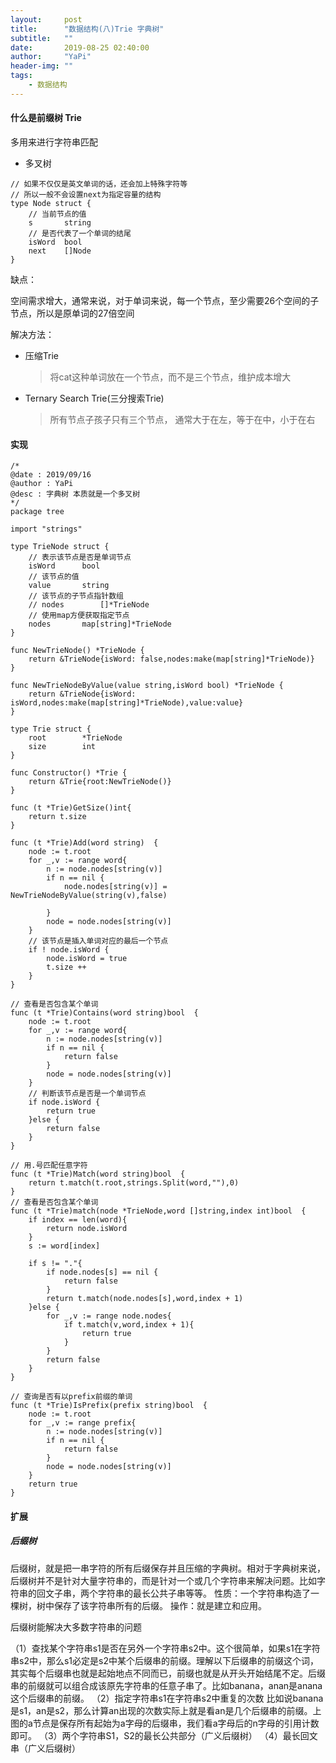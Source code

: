 ```yaml
---
layout:     post
title:      "数据结构(八)Trie 字典树"
subtitle:   ""
date:       2019-08-25 02:40:00
author:     "YaPi"
header-img: ""
tags:
    - 数据结构
---
```



#### 什么是前缀树 Trie

多用来进行字符串匹配

- 多叉树

```
// 如果不仅仅是英文单词的话，还会加上特殊字符等
// 所以一般不会设置next为指定容量的结构
type Node struct {
    // 当前节点的值
    s       string
    // 是否代表了一个单词的结尾
    isWord  bool
    next    []Node
}
```

缺点：

空间需求增大，通常来说，对于单词来说，每一个节点，至少需要26个空间的子节点，所以是原单词的27倍空间

解决方法：

- 压缩Trie
    > 将cat这种单词放在一个节点，而不是三个节点，维护成本增大
- Ternary Search Trie(三分搜索Trie)
    > 所有节点子孩子只有三个节点， 通常大于在左，等于在中，小于在右

#### 实现

```
/*
@date : 2019/09/16
@author : YaPi
@desc : 字典树 本质就是一个多叉树
*/
package tree

import "strings"

type TrieNode struct {
	// 表示该节点是否是单词节点
	isWord		bool
	// 该节点的值
	value 		string
	// 该节点的子节点指针数组
	// nodes		[]*TrieNode
	// 使用map方便获取指定节点
	nodes 		map[string]*TrieNode
}

func NewTrieNode() *TrieNode {
	return &TrieNode{isWord: false,nodes:make(map[string]*TrieNode)}
}

func NewTrieNodeByValue(value string,isWord bool) *TrieNode {
	return &TrieNode{isWord: isWord,nodes:make(map[string]*TrieNode),value:value}
}

type Trie struct {
	root 		*TrieNode
	size 		int
}

func Constructor() *Trie {
	return &Trie{root:NewTrieNode()}
}

func (t *Trie)GetSize()int{
	return t.size
}

func (t *Trie)Add(word string)  {
	node := t.root
	for _,v := range word{
		n := node.nodes[string(v)]
		if n == nil {
			node.nodes[string(v)] = NewTrieNodeByValue(string(v),false)

		}
		node = node.nodes[string(v)]
	}
	// 该节点是插入单词对应的最后一个节点
	if ! node.isWord {
		node.isWord = true
		t.size ++
	}
}

// 查看是否包含某个单词
func (t *Trie)Contains(word string)bool  {
	node := t.root
	for _,v := range word{
		n := node.nodes[string(v)]
		if n == nil {
			return false
		}
		node = node.nodes[string(v)]
	}
	// 判断该节点是否是一个单词节点
	if node.isWord {
		return true
	}else {
		return false
	}
}

// 用.号匹配任意字符
func (t *Trie)Match(word string)bool  {
	return t.match(t.root,strings.Split(word,""),0)
}
// 查看是否包含某个单词
func (t *Trie)match(node *TrieNode,word []string,index int)bool  {
	if index == len(word){
		return node.isWord
	}
	s := word[index]

	if s != "."{
		if node.nodes[s] == nil {
			return false
		}
		return t.match(node.nodes[s],word,index + 1)
	}else {
		for _,v := range node.nodes{
			if t.match(v,word,index + 1){
				return true
			}
		}
		return false
	}
}

// 查询是否有以prefix前缀的单词
func (t *Trie)IsPrefix(prefix string)bool  {
	node := t.root
	for _,v := range prefix{
		n := node.nodes[string(v)]
		if n == nil {
			return false
		}
		node = node.nodes[string(v)]
	}
	return true
}

```

#### 扩展

##### 后缀树

后缀树，就是把一串字符的所有后缀保存并且压缩的字典树。相对于字典树来说，后缀树并不是针对大量字符串的，而是针对一个或几个字符串来解决问题。比如字符串的回文子串，两个字符串的最长公共子串等等。
性质：一个字符串构造了一棵树，树中保存了该字符串所有的后缀。
操作：就是建立和应用。

后缀树能解决大多数字符串的问题

（1）查找某个字符串s1是否在另外一个字符串s2中。这个很简单，如果s1在字符串s2中，那么s1必定是s2中某个后缀串的前缀。理解以下后缀串的前缀这个词，其实每个后缀串也就是起始地点不同而已，前缀也就是从开头开始结尾不定。后缀串的前缀就可以组合成该原先字符串的任意子串了。比如banana，anan是anana这个后缀串的前缀。
（2）指定字符串s1在字符串s2中重复的次数
比如说banana是s1，an是s2，那么计算an出现的次数实际上就是看an是几个后缀串的前缀。上图的a节点是保存所有起始为a字母的后缀串，我们看a字母后的n字母的引用计数即可。
（3）两个字符串S1，S2的最长公共部分（广义后缀树）
（4）最长回文串（广义后缀树）